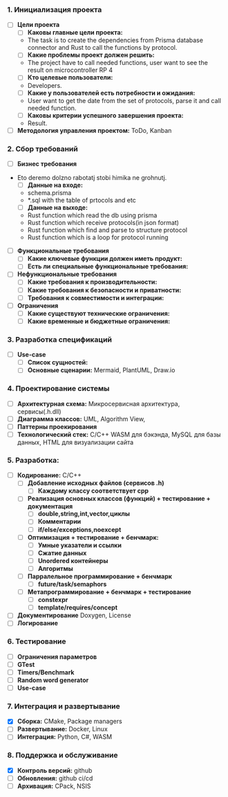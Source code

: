 ### 1. Инициализация проекта

- [ ] **Цели проекта**
  - [ ] **Каковы главные цели проекта:**
  - The task is to create the dependencies from Prisma database connector and Rust to call the functions by protocol.
  - [ ] **Какие проблемы проект должен решить:**
  - The project have to call needed functions, user want to see the result on microcontroller RP 4
  - [ ] **Кто целевые пользователи:**
  - Developers.
  - [ ] **Какие у пользователей есть потребности и ожидания:**
  - User want to get the date from the set of protocols, parse it and call needed function.
  - [ ] **Каковы критерии успешного завершения проекта:**
  - Result.
- [ ] **Методология управления проектом:** ToDo, Kanban

### 2. Сбор требований

- [ ] **Бизнес требования**
- Eto deremo dolzno rabotatj stobi himika ne grohnutj. 
  - [ ] **Данные на входе:**
  - schema.prisma
  - *.sql with the table of prtocols and etc
  - [ ] **Данные на выходе:**
  - Rust function which read the db using prisma
  - Rust function which receive protocols(in json format)
  - Rust function which find and parse to structure protocol
  - Rust function which is a loop for protocol running
- [ ] **Функциональные требования**
  - [ ] **Какие ключевые функции должен иметь продукт:**
  - [ ] **Есть ли специальные функциональные требования:**
- [ ] **Нефункциональные требования**
  - [ ] **Какие требования к производительности:**
  - [ ] **Какие требования к безопасности и приватности:**
  - [ ] **Требования к совместимости и интеграции:**
- [ ] **Ограничения**
  - [ ] **Какие существуют технические ограничения:**
  - [ ] **Какие временные и бюджетные ограничения:**

### 3. Разработка спецификаций

- [ ] **Use-case**
  - [ ] **Список сущностей:**
  - [ ] **Основные сценарии:** Mermaid, PlantUML, Draw.io

### 4. Проектирование системы

- [ ] **Архитектурная схема:** Микросервисная архитектура, сервисы(.h.dll)
- [ ] **Диаграмма классов:** UML, Algorithm View,
- [ ] **Паттерны проекирования**
- [ ] **Технологический стек:** C/C++ WASM для бэкэнда, MySQL для базы данных, HTML для визуализации сайта

### 5. Разработка:

- [ ] **Кодирование:** C/C++
  - [ ] **Добавление исходных файлов (сервисов .h)**
    - [ ] **Каждому классу соответствует cpp**
  - [ ] **Реализация основных классов (функций) + тестирование + документация**
    - [ ] **double,string,int,vector,циклы**
    - [ ] **Комментарии**
    - [ ] **if/else/exceptions,noexcept**
  - [ ] **Оптимизация + тестирование + бенчмарк:**
    - [ ] **Умные указатели и ссылки**
    - [ ] **Сжатие данных**
    - [ ] **Unordered контейнеры**
    - [ ] **Алгоритмы**
  - [ ] **Парралельное программирование + бенчмарк**
    - [ ] **future/task/semaphors**
  - [ ] **Метапрограммирование + бенчмарк + тестирование**
    - [ ] **constexpr**
    - [ ] **template/requires/concept**
- [ ] **Документирование** Doxygen, License
- [ ] **Логирование**

### 6. Тестирование

- [ ] **Ограничения параметров**
- [ ] **GTest**
- [ ] **Timers/Benchmark**
- [ ] **Random word generator**
- [ ] **Use-case**

### 7. Интеграция и развертывание

- [X] **Сборка:** CMake, Package managers
- [ ] **Развертывание:** Docker, Linux
- [ ] **Интеграция:** Python, C#, WASM

### 8. Поддержка и обслуживание

- [X] **Контроль версий:** github
- [ ] **Обновления:** github ci/cd
- [ ] **Архивация:** CPack, NSIS
